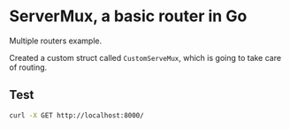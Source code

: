 # ServerMux, a basic router in Go

Multiple routers example.

Created a custom struct called `CustomServeMux`, which is going to take care of routing. 

## Test

```bash
curl -X GET http://localhost:8000/
```